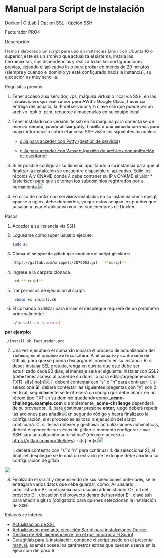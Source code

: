 # Manual para Script de Instalación

Docker | GitLab | Opción SSL | Opción SSH

Facturador PRO4




Descripción

Hemos elaborado un script para uso en instancias Linux con Ubuntu 18 o superior, este es un archivo que actualiza el sistema, instala las herramientas, sus dependencias y realiza todas las configuraciones previas, dejando el aplicativo listo para probar en menos de 20 minutos (siempre y cuando el dominio ya esté configurado hacia la instancia), su ejecución es muy sencilla.

Requisitos previos

1. Tener acceso a su servidor, vps, máquina virtual o local via SSH, en las instalaciones que realizamos para AWS o Google Cloud, hacemos entrega del usuario, la IP del servidor y la clave ssh que puede ser un archivo .ppk o .pem, recuerde almacenarlas en su equipo local.
2. Tener instalado una versión de ssh en su máquina para conectarse de manera remota, puede utilizar putty, filezilla o una consola terminal. para mayor información sobre el acceso SSH visite los siguientes manuales:

   * [guía para acceder con Putty (gestión de servidor)](https://docs.google.com/document/d/1PmQejvNd_dkXVm8DPUYlQTag0wvES46tMpxX3MPhkNY/edit)

   * [guía para acceder con Winscp (gestión de archivos con aplicación de escritorio)](https://docs.google.com/document/d/1Xpri2102N4b5C-dG-FVPXW5ZWjEz5S4iDjpvl7Zwq2E/edit)

3. Si es posible configurar su dominio apuntando a su instancia para que al finalizar la instalación se encuentre disponible el aplicativo. Edite los récords A y CNAME donde A debe contener su IP y CNAME el valor \* (asterisco) para que se tomen los subdominios registrados por la herramienta.![](![image](https://github.com/GianeCR/FacturaloPeru/assets/125288026/6aa3cd5e-7c89-401e-8823-dec95ff22c29)
)
3. En caso de contar con servicios instalados en su instancia como mysql, apache o nginx, debe detenerlos, ya que estos ocupan los puertos que pasarán a usar el aplicativo con los contenedores de Docker.

Pasos

1. Acceder a su instancia vía SSH.
2. Loguearse como super usuario ejecute:
   ```bash
   sudo su 
3. Clonar el snippet de gitlab que contiene el script git clone:
   ```bash
   https://gitlab.com/snippets/2079063.git   **script**
4. Ingrese a la carpeta clonada:
   ```bash
    cd **script**
5. Dar permisos de ejecución al script:
   ```bash
    chmod +x install.sh
6. El comando a utilizar para iniciar el despliegue requiere de un parámetro principalmente:

   ```bash
   ./install.sh [dominio]

**por ejemplo:**

``` ./install.sh facturador.pro  ```

7. Una vez ejecutado el comando iniciará el proceso de actualización del sistema, en el proceso se le solicitará:
   A. el usuario y contraseña de GitLab, para que se pueda descargar el proyecto en su instancia
   B. si desea instalar SSL gratuito, tenga en cuenta que este debe ser actualizado cada 90 días, el mensaje será el siguiente:
     instalar con SSL? (debe tener acceso al panel de su dominio para editar/agregar records TXT). si[s] no[n]![](![image](https://github.com/GianeCR/FacturaloPeru/assets/125288026/dece3362-9b7d-4990-9c00-3fe2ea9591bb)
)
      I. deberá contestar con “s” o “n” para continuar
      II. si selecciona **SÍ**, deberá contestar las siguientes preguntas con “y”, son 2 en total, seguidamente se le ofrecerá un código que debe añadir en un récord tipo TXT en su dominio quedando como **\_acme-challenge.example.com** o simplemente **\_acme-challenge** dependerá de su proveedor.
      III. para continuar presione **enter,** luego deberá repetir las acciones para añadir![](Aspose.Words.b8875f24-69c1-4851-827f-55faeee7521f.003.jpeg) un segundo código y habrá finalizado la configuración, si el proceso es exitoso la ejecución del script continuará.
   C. si desea obtener y gestionar actualizaciones automáticas, deberá disponer de su sesión de gitlab al momento configurar clave SSH para actualización automática? (requiere acceso a https://gitlab.com/profile/keys). si[s] no[n]![](Aspose.Words.b8875f24-69c1-4851-827f-55faeee7521f.004.png)

      I. deberá contestar con “s” o “n” para continuar
      II. de seleccionar SÍ, al final del despliegue se le dará un extracto de texto que debe añadir a su configuración de gitlab

![](Aspose.Words.b8875f24-69c1-4851-827f-55faeee7521f.005.jpeg)

8. Finalizado el script y dependiendo de sus selecciones anteriores, se le entregará varios datos que debe guardar, como;
   A- .usuario administrador
   B-. contraseña para usuario administrador
   C-. url del proyecto
   D-. ubicación del proyecto dentro del servidor
   E-. clave ssh para añadir a gitlab (obligatorio para quienes seleccionan la instalación de SSH)

Enlaces de interés

- [Actualización de SSL](https://gitlab.com/b.mendoza/facturadorpro3/snippets/1955372)
- [Actualización mediante ejecución Script para instalaciones Docker](https://gitlab.com/b.mendoza/facturadorpro3/-/wikis/Script-Update-Docker)
- [Gestión de SSL independiente, no el que incorpora el Script](https://docs.google.com/document/d/1D87YJ9fq9yHiAauu6SGVugiC3m_i42DrFUt6VKYXuDI/edit?usp=sharing)
- [Guía gitlab para la instalación, contiene el script usado en el presente manual](https://gitlab.com/b.mendoza/facturadorpro3/snippets/1971490), además posee los parámetros extras que pueden usarse en la ejecución del paso 6
